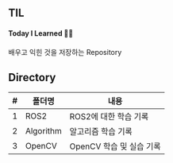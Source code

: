 ## TIL
#### Today I Learned ✍🏻
배우고 익힌 것을 저장하는 Repository


## Directory
| #   | 폴더명   | 내용   |
|---------|---------|---------|
| 1   | ROS2   | ROS2에 대한 학습 기록 |
| 2   | Algorithm  | 알고리즘 학습 기록 |
| 3   | OpenCV  | OpenCV 학습 및 실습 기록 |